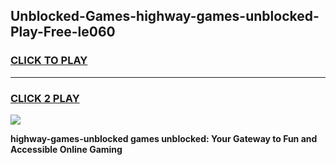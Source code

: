 
## Unblocked-Games-highway-games-unblocked-Play-Free-le060
<h3>
<a href="https://premium76.site?title=highway-games-unblocked&ref=23A">CLICK TO PLAY</a></h3>
<hr>

<h3>
<a href="https://premium76.site?title=highway-games-unblocked&ref=23A">CLICK 2 PLAY</a>
  
</h3>

<a href="https://premium76.site?title=highway-games-unblocked&ref=23A"><img src="https://clearcache.store/games.png"></a>


**highway-games-unblocked games unblocked: Your Gateway to Fun and Accessible Online Gaming**
